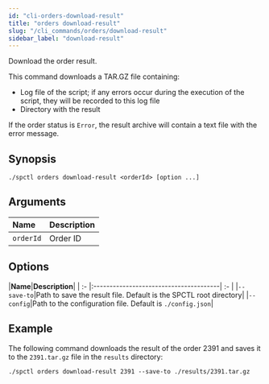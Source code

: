 ```yaml
---
id: "cli-orders-download-result"
title: "orders download-result"
slug: "/cli_commands/orders/download-result"
sidebar_label: "download-result"
---
```


Download the order result.

This command downloads a TAR.GZ file containing:
- Log file of the script; if any errors occur during the execution of the script, they will be recorded to this log file
- Directory with the result

If the order status is `Error`, the result archive will contain a text file with the error message.

## Synopsis

```
./spctl orders download-result <orderId> [option ...]
```

## Arguments

|**Name**|**Description**|
| :- | :- |
|`orderId`|Order ID|

## Options

|**Name**|**Description**|
| :- |:---------------------------------------| :- |
|`--save-to`|Path to save the result file. Default is the SPCTL root directory|
|`--config`|Path to the configuration file. Default is `./config.json`|

## Example

The following command downloads the result of the order 2391 and saves it to the `2391.tar.gz` file in the `results` directory:

```
./spctl orders download-result 2391 --save-to ./results/2391.tar.gz
```